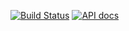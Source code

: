 [![Build Status](https://travis-ci.com/SAReyes/vanilla-http-server.svg?branch=master)](https://travis-ci.com/SAReyes/vanilla-http-server)
[![API docs](https://img.shields.io/badge/API%20docs-1.0.0-brightgreen.svg)](https://app.swaggerhub.com/apis-docs/SAReyes/vanilla-store-example/1.0.0)
